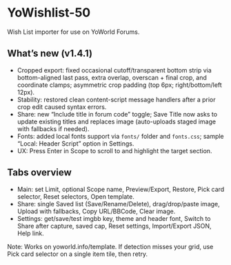 # YoWishlist-50
Wish List importer for use on YoWorld Forums.

## What’s new (v1.4.1)
- Cropped export: fixed occasional cutoff/transparent bottom strip via bottom-aligned last pass, extra overlap, overscan + final crop, and coordinate clamps; asymmetric crop padding (top 6px; right/bottom/left 12px).
- Stability: restored clean content-script message handlers after a prior crop edit caused syntax errors.
- Share: new “Include title in forum code” toggle; Save Title now asks to update existing titles and replaces image (auto-uploads staged image with fallbacks if needed).
- Fonts: added local fonts support via `fonts/` folder and `fonts.css`; sample “Local: Header Script” option in Settings.
- UX: Press Enter in Scope to scroll to and highlight the target section.

## Tabs overview
- Main: set Limit, optional Scope name, Preview/Export, Restore, Pick card selector, Reset selectors, Open template.
- Share: single Saved list (Save/Rename/Delete), drag/drop/paste image, Upload with fallbacks, Copy URL/BBCode, Clear image.
- Settings: get/save/test imgbb key, theme and header font, Switch to Share after capture, saved cap, Reset settings, Import/Export JSON, Help link.

Note: Works on yoworld.info/template. If detection misses your grid, use Pick card selector on a single item tile, then retry.

